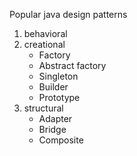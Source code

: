 Popular java design patterns 

1. behavioral 
2. creational 
	- Factory
	- Abstract factory
	- Singleton
	- Builder
	- Prototype
3. structural 
	- Adapter
	- Bridge
	- Composite
